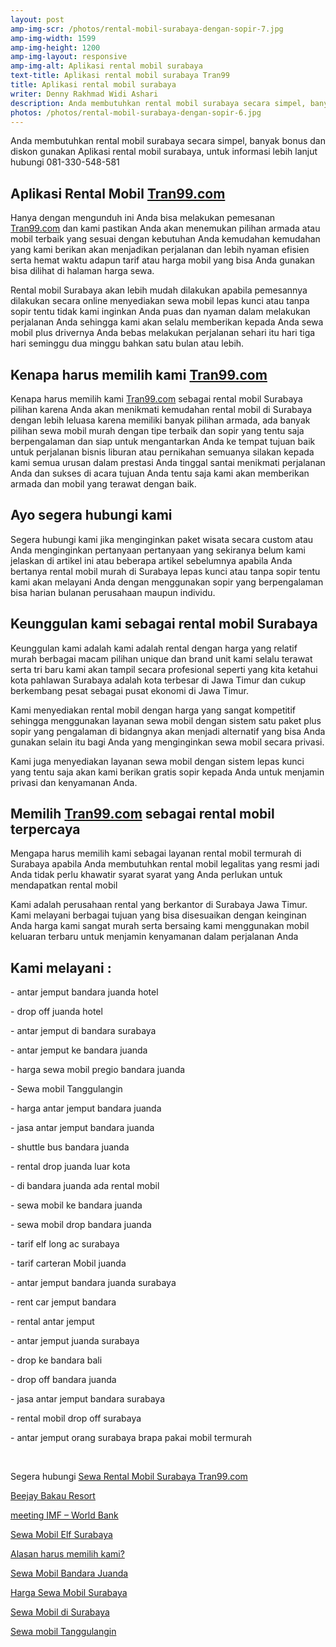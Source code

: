 ```yaml
---
layout: post
amp-img-scr: /photos/rental-mobil-surabaya-dengan-sopir-7.jpg
amp-img-width: 1599
amp-img-height: 1200
amp-img-layout: responsive
amp-img-alt: Aplikasi rental mobil surabaya 
text-title: Aplikasi rental mobil surabaya Tran99
title: Aplikasi rental mobil surabaya
writer: Denny Rakhmad Widi Ashari
description: Anda membutuhkan rental mobil surabaya secara simpel, banyak bonus dan diskon gunakan Aplikasi rental mobil surabaya, untuk informasi lebih lanjut hubungi 081-330-548-581
photos: /photos/rental-mobil-surabaya-dengan-sopir-6.jpg
---
```

<p class="post">Anda membutuhkan rental mobil surabaya secara simpel, banyak bonus dan diskon gunakan Aplikasi rental mobil surabaya, untuk informasi lebih lanjut hubungi 081-330-548-581 </p>

<h2 class="post">Aplikasi Rental Mobil <a href="https://tran99.com/">Tran99.com</a>  </h2>
<p class="post">Hanya dengan mengunduh ini Anda bisa melakukan pemesanan <a href="https://tran99.com/">Tran99.com</a>  dan kami pastikan Anda akan menemukan pilihan armada atau mobil terbaik yang sesuai dengan kebutuhan Anda kemudahan kemudahan yang kami berikan akan menjadikan perjalanan dan lebih nyaman efisien serta hemat waktu adapun tarif atau harga mobil yang bisa Anda gunakan bisa dilihat di halaman harga sewa. </p>
<p class="post">Rental mobil Surabaya akan lebih mudah dilakukan apabila pemesannya dilakukan secara online menyediakan sewa mobil lepas kunci atau tanpa sopir tentu tidak kami inginkan Anda puas dan nyaman dalam melakukan perjalanan Anda sehingga kami akan selalu memberikan kepada Anda sewa mobil plus drivernya Anda bebas melakukan perjalanan sehari itu hari tiga hari seminggu dua minggu bahkan satu bulan atau lebih. </p>

<h2 class="post">Kenapa harus memilih kami <a href="https://tran99.com/">Tran99.com</a>  </h2>
<p class="post">Kenapa harus memilih kami <a href="https://tran99.com/">Tran99.com</a>  sebagai rental mobil Surabaya pilihan karena Anda akan menikmati kemudahan rental mobil di Surabaya dengan lebih leluasa karena memiliki banyak pilihan armada, ada banyak pilihan sewa mobil murah dengan tipe terbaik dan sopir yang tentu saja berpengalaman dan siap untuk mengantarkan Anda ke tempat tujuan baik untuk perjalanan bisnis liburan atau pernikahan semuanya silakan kepada kami semua urusan dalam prestasi Anda tinggal santai menikmati perjalanan Anda dan sukses di acara tujuan Anda tentu saja kami akan memberikan armada dan mobil yang terawat dengan baik. </p>

<amp-img class="post" src="/photos/sewa-mobil-mewah-surabaya-2.jpg" width="998" height="750" layout="responsive" alt="Aplikasi rental mobil  Surabaya"></amp-img>

<h2 class="post">Ayo segera hubungi kami </h2>
<p class="post">Segera hubungi kami jika menginginkan paket wisata secara custom atau Anda menginginkan pertanyaan pertanyaan yang sekiranya belum kami jelaskan di artikel ini atau beberapa artikel sebelumnya apabila Anda bertanya rental mobil murah di Surabaya lepas kunci atau tanpa sopir tentu kami akan melayani Anda dengan menggunakan sopir yang berpengalaman bisa harian bulanan perusahaan maupun individu.
 </p>

<h2 class="post">Keunggulan kami sebagai rental mobil Surabaya
 </h2>
<p class="post">Keunggulan kami adalah kami adalah rental dengan harga yang relatif murah berbagai macam pilihan unique dan brand unit kami selalu terawat serta tri baru kami akan tampil secara profesional seperti yang kita ketahui kota pahlawan Surabaya adalah kota terbesar di Jawa Timur dan cukup berkembang pesat sebagai pusat ekonomi di Jawa Timur. </p>
<p class="post">Kami menyediakan rental mobil dengan harga yang sangat kompetitif sehingga menggunakan layanan sewa mobil dengan sistem satu paket plus sopir yang pengalaman di bidangnya akan menjadi alternatif yang bisa Anda gunakan selain itu bagi Anda yang menginginkan sewa mobil secara privasi.
 </p>
<p class="post">Kami juga menyediakan layanan sewa mobil dengan sistem lepas kunci yang tentu saja akan kami berikan gratis sopir kepada Anda untuk menjamin privasi dan kenyamanan Anda.
 </p>
 <h2 class="post">Memilih <a href="https://tran99.com/">Tran99.com</a>  sebagai rental mobil terpercaya
</h2>
<p class="post">Mengapa harus memilih kami sebagai layanan rental mobil termurah di Surabaya apabila Anda membutuhkan rental mobil legalitas yang resmi jadi Anda tidak perlu khawatir syarat syarat yang Anda perlukan untuk mendapatkan rental mobil 
 </p>
<p class="post">Kami adalah perusahaan rental yang berkantor di Surabaya Jawa Timur. Kami melayani berbagai tujuan yang bisa disesuaikan dengan keinginan Anda harga kami sangat murah serta bersaing kami menggunakan mobil keluaran terbaru untuk menjamin kenyamanan dalam perjalanan Anda
 </p>
<amp-img class="post" src="/photos/rental-mobil-mojokerto.jpg" width="1600" height="1200" layout="responsive" alt="Aplikasi rental mobil  Surabaya"></amp-img>

<h2 class="post">Kami melayani :</h2>
<p class="post">- antar jemput bandara juanda hotel</p>
<p class="post">- drop off juanda hotel</p>
<p class="post">- antar jemput di bandara surabaya </p>
<p class="post">- antar jemput ke bandara juanda</p>
<p class="post">- harga sewa mobil pregio bandara juanda</p>
<p class="post">- Sewa mobil Tanggulangin</p>
<p class="post">- harga antar jemput bandara juanda</p>
<p class="post">- jasa antar jemput bandara juanda</p>
<p class="post">- shuttle bus bandara juanda</p>
<p class="post">- rental drop juanda luar kota</p>
<p class="post">- di bandara juanda ada rental mobil</p>
<p class="post">- sewa mobil ke bandara juanda</p>
<p class="post">- sewa mobil drop bandara juanda</p>
<p class="post">- tarif elf long ac surabaya</p>
<p class="post">- tarif carteran Mobil juanda</p>
<p class="post">- antar jemput bandara juanda surabaya</p>
<p class="post">- rent car jemput bandara</p>
<p class="post">- rental antar jemput</p>
<p class="post">- antar jemput juanda surabaya</p>
<p class="post">- drop ke bandara bali</p>
<p class="post">- drop off bandara juanda</p>
<p class="post">- jasa antar jemput bandara surabaya</p>
<p class="post">- rental mobil drop off surabaya</p>
<p class="post">- antar jemput orang surabaya brapa pakai mobil termurah</p>
<p class="post"><br></p>
<p class="post">Segera hubungi <a href="https://tran99.com/">Sewa Rental Mobil Surabaya Tran99.com</a></p>
<p class="post"><a href="https://tran99.com/2018/04/12/beejay-bakau-resort/">Beejay Bakau Resort</a></p>
<p class="post"><a href="https://tran99.com/2018/10/05/rental-annual-meeting-imf-world-bank-di-bali/">meeting IMF – World Bank</a></p>
<p class="post"><a href="https://tran99.com/2018/09/28/sewa-mobil-elf-surabaya/">Sewa Mobil Elf Surabaya</a></p>
<p class="post"><a href="https://tran99.com/2018/11/05/keunggulan-rental-mobil-surabaya/">Alasan harus memilih kami?</a></p>
<p class="post"><a href="https://tran99.com/2018/07/23/sewa-mobil-bandara-juanda/">Sewa Mobil Bandara Juanda</a></p>
<p class="post"><a href="https://tran99.com/2018/06/21/harga-sewa-mobil-surabaya/">Harga Sewa Mobil Surabaya</a></p>
<p class="post"><a href="https://tran99.com/2018/05/27/sewa-mobil-di-surabaya/">Sewa Mobil di Surabaya</a></p>
<p class="post"><a href="https://tran99.com/2018/08/16/sewa-mobil-tanggulangin/">Sewa mobil Tanggulangin</a></p>
<br>